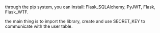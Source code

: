 through the pip system, you can install: Flask_SQLAlchemy, PyJWT, Flask, Flask_WTF.

the main thing is to import the library, create and use SECRET_KEY to communicate with the user table.
